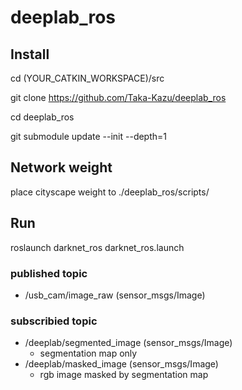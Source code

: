 # deeplab_ros

## Install

cd (YOUR_CATKIN_WORKSPACE)/src

git clone https://github.com/Taka-Kazu/deeplab_ros

cd deeplab_ros

git submodule update --init --depth=1

## Network weight
place cityscape weight to ./deeplab_ros/scripts/

## Run
roslaunch darknet_ros darknet_ros.launch

### published topic
- /usb_cam/image_raw (sensor_msgs/Image)

### subscribied topic 
- /deeplab/segmented_image (sensor_msgs/Image)
  - segmentation map only
- /deeplab/masked_image (sensor_msgs/Image)
  - rgb image masked by segmentation map
